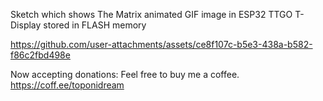Sketch which shows The Matrix animated GIF image in ESP32 TTGO T-Display stored in FLASH memory



https://github.com/user-attachments/assets/ce8f107c-b5e3-438a-b582-f86c2fbd498e

Now accepting donations:
Feel free to buy me a coffee.
https://coff.ee/toponidream

